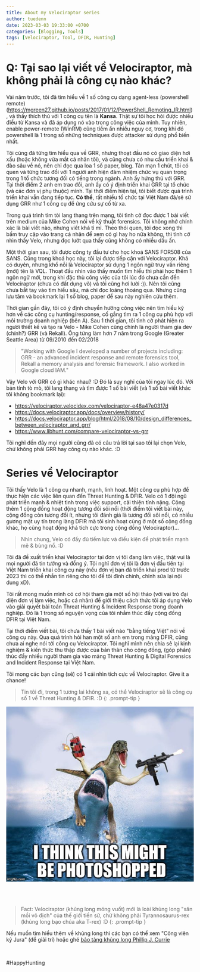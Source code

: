 ```yaml
---
title: About my Velociraptor series
author: tuedenn
date: 2023-03-03 19:33:00 +0700
categories: [Blogging, Tools]
tags: [Velociraptor, Tool, DFIR, Hunting]
---
```


# Q: Tại sao lại viết về Velociraptor, mà không phải là công cụ nào khác?

Vài năm trước, tôi đã tìm hiểu về 1 số công cụ dạng agent-less (powershell remote) (https://mgreen27.github.io/posts/2017/01/12/PowerShell_Remoting_IR.html), và thấy thích thú với 1 công cụ tên là **Kansa**. Thật sự tôi học hỏi được nhiều điều từ Kansa và đã áp dụng nó vào trong công việc của mình. Tuy nhiên, enable power-remote (WinRM) cũng tiềm ẩn nhiều nguy cơ, trong khi đó powershell là 1 trong số những techniques được attacker sử dụng phổ biến nhất.

Tôi cũng đã từng tìm hiểu qua về GRR, nhưng thoạt đầu nó có giao diện hơi xấu (hoặc không vừa mắt cá nhân tôi), và cũng chưa có nhu cầu triển khai & đào sâu về nó, nên chỉ đọc qua loa 1 số paper, blog. Tản mạn 1 chút, tôi có quen và từng trao đổi với 1 người anh hiện đảm nhiệm chức vụ quan trọng trong 1 tổ chức tương đối có tiếng trong ngành. Anh ấy hứng thú với GRR. Tại thời điểm 2 anh em trao đổi, anh ấy có ý định triển khai GRR tại tổ chức (và các đơn vị phụ thuộc) mình. Tại thời điểm hiện tại, tôi biết được quá trình triển khai vẫn đang tiếp tục. **Có thể**, rất nhiều tổ chức tại Việt Nam đã/sẽ sử dụng GRR như 1 công cụ để ứng cứu sự cố từ xa.

Trong quá trình tìm tòi lang thang trên mạng, tôi tình cờ đọc được 1 bài viết trên medium của Mike Cohen nói về kỹ thuật forensics. Tôi không nhớ chính xác là bài viết nào, nhưng viết khá tỉ mỉ. Theo thói quen, tôi đọc xong thì bấm truy cập vào trang cá nhân để xem có gì hay ho nữa không, thì tình cờ nhìn thấy Velo, nhưng đọc lướt qua thấy cũng không có nhiều dấu ấn. 

Một thời gian sau, tôi được công ty đầu tư cho học khoá SANS FOR508 của SANS. Cũng trong khoá học này, tôi lại được tiếp cận với Velociraptor. Khá có duyên, nhưng khổ nỗi là Velociraptor sử dụng 1 ngôn ngữ truy vấn riêng (mới) tên là VQL. Thoạt đầu nhìn vào thấy muốn tìm hiểu thì phải học thêm 1 ngôn ngữ mới, trong khi đặc thù công việc của tôi lúc đó chưa cần đến Velociraptor (chưa có đất dụng võ) và tôi cũng hơi lười :)). Nên tôi cũng chưa bắt tay vào tìm hiểu sâu, mà chỉ đọc loáng thoáng qua. Nhưng cũng lưu tâm và bookmark lại 1 số blog, paper để sau này nghiên cứu thêm.

Thời gian gần đây, tôi có ý định chuyển hướng công việc nên tìm hiểu kỹ hơn về các công cụ hunting/response, cố gắng tìm ra 1 công cụ phù hợp với môi trường doanh nghiệp (bên A). Sau 1 thời gian, tôi tình cờ phát hiện ra người thiết kế và tạo ra Velo - Mike Cohen cũng chính là người tham gia dev (chính?) GRR (và Rekall). Ông từng làm hơn 7 năm trong Google (Greater Seattle Area) từ 09/2010 đến 02/2018 

> "Working with Google I developed a number of projects including: GRR - an advanced incident response and remote forensics tool, Rekall a memory analysis and forensic framework. I also worked in Google cloud IAM."

Vậy Velo với GRR có gì khác nhau? :D Đó là suy nghĩ của tôi ngay lúc đó. Với bản tính tò mò, tôi lang thang và tìm được 1 số bài viết (và 1 số bài viết khác tôi không bookmark lại):
- https://velociraptor.velocidex.com/velociraptor-e48a47e0317d
- https://docs.velociraptor.app/docs/overview/history/
- https://docs.velociraptor.app/blog/html/2018/08/10/design_differences_between_velociraptor_and_grr/
- https://www.libhunt.com/compare-velociraptor-vs-grr

Tôi nghĩ đến đây mọi người cũng đã có câu trả lời tại sao tôi lại chọn Velo, chứ không phải GRR hay công cụ nào khác. :D 


# Series về Velociraptor

Tôi thấy Velo là 1 công cụ nhanh, mạnh, linh hoạt. Một công cụ phù hợp để thực hiện các việc liên quan đến Threat Hunting & DFIR. Velo có 1 đội ngũ phát triển mạnh & nhiệt tình trong việc support, cải thiện tính năng. Cộng thêm 1 cộng đồng hoạt động tương đối sôi nổi (thời điểm tôi viết bài này, cộng đồng còn tương đối ít, nhưng tôi đánh giá là tương đối sôi nổi, có nhiều gương mặt uy tín trong làng DFIR mà tôi sinh hoạt cùng ở một số cộng đồng khác, họ cũng hoạt động khá tích cực trong cộng đồng Velociraptor)... 

> Nhìn chung, Velo có đầy đủ tiềm lực và điều kiện để phát triển mạnh mẽ & bùng nổ. :D 

Tôi đã đề xuất triển khai Velociraptor tại đơn vị tôi đang làm việc, thật vui là mọi người đã tin tưởng và đồng ý. Tôi nghĩ đơn vị tôi là đơn vị đầu tiên tại Việt Nam triển khai công cụ này (nếu đơn vị bạn đã triển khai prod từ trước 2023 thì có thể nhắn tin riêng cho tôi để tôi đính chính, chỉnh sửa lại nội dung xD). 

Tôi rất mong muốn mình có cơ hội tham gia một số hội thảo (với vai trò đại diện đơn vị làm việc, hoặc cá nhân) để giới thiệu cách thức tôi áp dụng Velo vào giải quyết bài toán Threat Hunting & Incident Response trong doanh nghiệp. Đó là 1 trong số nguyện vọng của tôi nhằm thúc đẩy cộng đồng DFIR tại Việt Nam.

Tại thời điểm viết bài, tôi chưa thấy 1 bài viết nào "bằng tiếng Việt" nói về công cụ này. Qua quá trình hỏi han một số anh em trong mảng DFIR, cũng chưa ai nghe nói tới công cụ Velociraptor. Tôi nghĩ mình nên chia sẻ lại kinh nghiệm & kiến thức thu thập được của bản thân cho cộng đồng, (góp phần) thúc đẩy nhiều người tham gia vào mảng Threat Hunting & Digital Forensics and Incident Response tại Việt Nam.

Tôi mong các bạn cũng (sẽ) có 1 cái nhìn tích cực về Velociraptor. Give it a chance!

> Tin tôi đi, trong 1 tương lai không xa, có thể Velociraptor sẽ là công cụ số 1 về Threat Hunting & DFIR. :D
> {: .prompt-tip }


![Rocket-Velociraptor.png](/assets/img/2023/Velo/Rocket-Velociraptor.png)

<br>
<br>

> Fact: Velociraptor (khủng long móng vuốt) mới là loài khủng long "săn mồi vô địch" của thế giới tiền sử, chứ không phải Tyrannosaurus-rex (khủng long bạo chúa aka T-rex) :D 
{: .prompt-tip }

Nếu muốn tìm hiểu thêm về khủng long thì các bạn có thể xem "Công viên kỷ Jura" (để giải trí) hoặc ghé [bảo tàng khủng long Phillip J. Currie](https://dinomuseum.ca/)

<br>

#HappyHunting